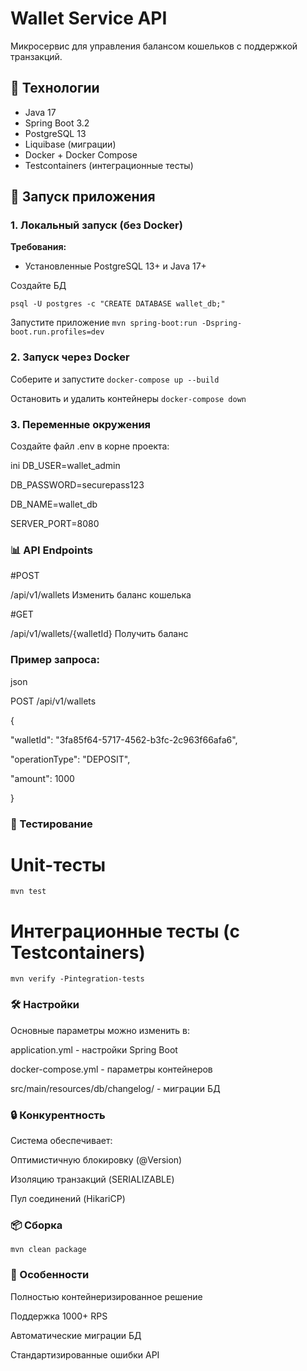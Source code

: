 # Wallet Service API

Микросервис для управления балансом кошельков с поддержкой транзакций.

## 📌 Технологии

- Java 17
- Spring Boot 3.2
- PostgreSQL 13
- Liquibase (миграции)
- Docker + Docker Compose
- Testcontainers (интеграционные тесты)

## 🚀 Запуск приложения

### 1. Локальный запуск (без Docker)

**Требования:**
- Установленные PostgreSQL 13+ и Java 17+


 Создайте БД

```psql -U postgres -c "CREATE DATABASE wallet_db;"```


Запустите приложение
```mvn spring-boot:run -Dspring-boot.run.profiles=dev```
### 2.  Запуск через Docker

Соберите и запустите
```docker-compose up --build```

Остановить и удалить контейнеры
```docker-compose down```

### 3. Переменные окружения
Создайте файл .env в корне проекта:

ini
DB_USER=wallet_admin

DB_PASSWORD=securepass123

DB_NAME=wallet_db

SERVER_PORT=8080

### 📊 API Endpoints

#POST

/api/v1/wallets	Изменить баланс кошелька

#GET

/api/v1/wallets/{walletId}	Получить баланс

### Пример запроса:

json

POST /api/v1/wallets

{

 "walletId": "3fa85f64-5717-4562-b3fc-2c963f66afa6",

  "operationType": "DEPOSIT",

  "amount": 1000

}

### 🧪 Тестирование

# Unit-тесты
```mvn test```

# Интеграционные тесты (с Testcontainers)
```mvn verify -Pintegration-tests```
### 🛠 Настройки
Основные параметры можно изменить в:

application.yml - настройки Spring Boot

docker-compose.yml - параметры контейнеров

src/main/resources/db/changelog/ - миграции БД

### 🔒 Конкурентность
Система обеспечивает:

Оптимистичную блокировку (@Version)

Изоляцию транзакций (SERIALIZABLE)

Пул соединений (HikariCP)

### 📦  Сборка
```mvn clean package```

### 🌟 Особенности
Полностью контейнеризированное решение

Поддержка 1000+ RPS

Автоматические миграции БД

Стандартизированные ошибки API

